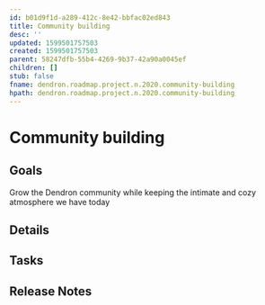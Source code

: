 ```yaml
---
id: b01d9f1d-a289-412c-8e42-bbfac02ed843
title: Community building
desc: ''
updated: 1599501757503
created: 1599501757503
parent: 58247dfb-55b4-4269-9b37-42a90a0045ef
children: []
stub: false
fname: dendron.roadmap.project.n.2020.community-building
hpath: dendron.roadmap.project.n.2020.community-building
---
```

# Community building

## Goals

Grow the Dendron community while keeping the intimate and cozy atmosphere we have today

## Details

## Tasks

## Release Notes

